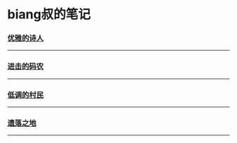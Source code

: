 biang叔的笔记
=============

### [优雅的诗人](art/index)

---

### [进击的码农](development/index)

---

### [低调的村民](live/index)

---

### [遗落之地](mixed/index)

---

